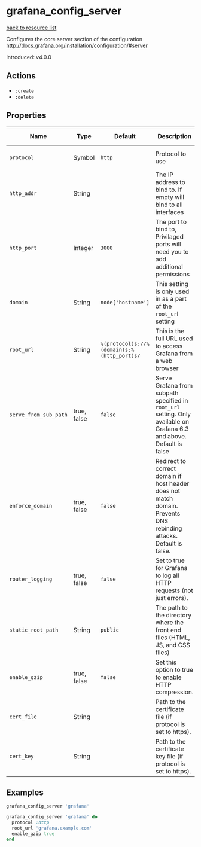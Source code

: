 # grafana_config_server

[back to resource list](https://github.com/sous-chefs/grafana#resources)

Configures the core server section of the configuration <http://docs.grafana.org/installation/configuration/#server>

Introduced: v4.0.0

## Actions

- `:create`
- `:delete`

## Properties

| Name                | Type        |  Default                                  | Description                                                                                                           | Allowed Values    |
| ------------------- | ----------- | ----------------------------------------- | --------------------------------------------------------------------------------------------------------------------- | ----------------- |
| `protocol`          | Symbol      | `http`                                    | Protocol to use                                                                                                       | http https socket |
| `http_addr`         | String      |                                           | The IP address to bind to. If empty will bind to all interfaces                                                       |                   |
| `http_port`         | Integer     | `3000`                                    | The port to bind to, Privilaged ports will need you to add additional permissions                                     |                   |
| `domain`            | String      | `node['hostname']`                        | This setting is only used in as a part of the `root_ur`l setting                                                      |                   |
| `root_url`          | String      | `%(protocol)s://%(domain)s:%(http_port)s/`| This is the full URL used to access Grafana from a web browser                                                        |                   |
| `serve_from_sub_path`| true, false | `false`                                  | Serve Grafana from subpath specified in `root_url` setting. Only available on Grafana 6.3 and above. Default is false |                   |
| `enforce_domain`    | true, false | `false`                                   | Redirect to correct domain if host header does not match domain. Prevents DNS rebinding attacks. Default is false.    |                   |
| `router_logging`    | true, false | `false`                                   | Set to true for Grafana to log all HTTP requests (not just errors).                                                   | true, false       |
| `static_root_path`  | String      | `public`                                  | The path to the directory where the front end files (HTML, JS, and CSS files)                                         |                   |
| `enable_gzip`       | true, false | `false`                                   | Set this option to true to enable HTTP compression.                                                                   | true, false       |
| `cert_file`         | String      |                                           | Path to the certificate file (if protocol is set to https).                                                           |                   |
| `cert_key`          | String      |                                           | Path to the certificate key file (if protocol is set to https).                                                       |                   |

## Examples

```ruby
grafana_config_server 'grafana'
```

```ruby
grafana_config_server 'grafana' do
  protocol :http
  root_url 'grafana.example.com'
  enable_gzip true
end
```
